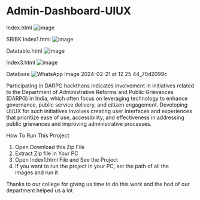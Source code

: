 # Admin-Dashboard-UIUX
Index.html
![image](https://github.com/omsonawane39/Admin-Dashboard-UIUX/assets/98892470/6dccd2a3-48dc-464d-8df2-14da4855530e)

SBIBK Index1.html
![image](https://github.com/omsonawane39/Admin-Dashboard-UIUX/assets/98540552/18aae366-60d4-4a46-bb32-8621ed67f271)

Datatable.html
![image](https://github.com/omsonawane39/Admin-Dashboard-UIUX/assets/98540552/44b88497-f1f7-40dc-b3cd-239eb37bacca)

Index3.html
![image](https://github.com/omsonawane39/Admin-Dashboard-UIUX/assets/98540552/657dc156-60fc-46d3-86b3-8fa214850dae)

Database
![WhatsApp Image 2024-02-21 at 12 25 44_70d2099c](https://github.com/omsonawane39/Admin-Dashboard-UIUX/assets/98540552/8033cee1-6fb1-4688-918b-5fae50214ed9)



Participating in DARPG hackthons indicates involvement in initiatives related to the Department of Administrative Reforms and Public Grievances (DARPG) in India, which often focus on leveraging technology to enhance governance, public service delivery, and citizen engagement. Developing UI/UX for such initiatives involves creating user interfaces and experiences that prioritize ease of use, accessibility, and effectiveness in addressing public grievances and improving administrative processes.

How To Run This Prroject
1. Open Download this Zip File
2. Extract Zip file in Your PC
3. Open Index1.html File and See the Project
4. If you want to run the project in your PC, set the path of all the images and run it


Thanks to our college for giving us time to do this work and the hod of our department helped us a lot



